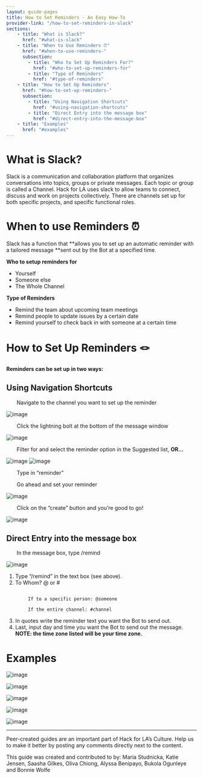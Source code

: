 ```yaml
---
layout: guide-pages
title: How to Set Reminders - An Easy How-To
provider-link: "/how-to-set-reminders-in-slack"
sections:   
    - title: "What is Slack?"
      href: "#what-is-slack"
    - title: "When to Use Reminders ⏰"
      href: "#when-to-use-reminders-"
      subsection:
        - title: "Who to Set Up Reminders For?"
          href: "#who-to-set-up-reminders-for"
        - title: "Type of Reminders"
          href: "#type-of-reminders"
    - title: "How to Set Up Reminders"
      href: "#how-to-set-up-reminders-"
      subsection:
        - title: "Using Navigation Shortcuts"
          href: "#using-navigation-shortcuts"
        - title: "Direct Entry into the message box"
          href: "#direct-entry-into-the-message-box"
    - title: "Examples"
      href: "#examples"
---
```


# **What** is Slack?

Slack is a communication and collaboration platform that organizes conversations into topics, groups or private messages.  Each topic or group is called a Channel.  Hack for LA uses slack to allow teams to connect, discuss and work on projects collectively.  There are channels set up for both specific projects, and specific functional roles. 


# **When** to use Reminders ⏰

Slack has a function that **allows you to set up an automatic reminder with a tailored message **sent out by the Bot at a specified time.  

**Who to setup reminders for**
* Yourself 
* Someone else 
* The Whole Channel

**Type of Reminders**

* Remind the team about upcoming team meetings
* Remind people to update issues by a certain date
* Remind yourself to check back in with someone at a certain time


# **How** to Set Up Reminders 🪢

**Reminders can be set up in two ways:**


## Using Navigation Shortcuts

&nbsp;&nbsp;&nbsp;&nbsp;&nbsp;&nbsp; Navigate to the channel you want to set up the reminder


![image](assets/images/guides/how-to-set-reminders-in-slack/image2.png)



&nbsp;&nbsp;&nbsp;&nbsp;&nbsp;&nbsp; Click the lightning bolt at the bottom of the message window 

![image](assets/images/guides/how-to-set-reminders-in-slack/image15.png)

    




&nbsp;&nbsp;&nbsp;&nbsp;&nbsp;&nbsp; Filter for and select the reminder option in the Suggested list, **OR…**




![image](assets/images/guides/how-to-set-reminders-in-slack/image10.png)
![image](assets/images/guides/how-to-set-reminders-in-slack/image3.png)



&nbsp;&nbsp;&nbsp;&nbsp;&nbsp;&nbsp; Type in “reminder”


&nbsp;&nbsp;&nbsp;&nbsp;&nbsp;&nbsp; Go ahead and set your reminder


![image](assets/images/guides/how-to-set-reminders-in-slack/image16.png)




&nbsp;&nbsp;&nbsp;&nbsp;&nbsp;&nbsp; Click on the “create” button and you’re good to go! 


![image](assets/images/guides/how-to-set-reminders-in-slack/image14.png)






## Direct Entry into the message box


&nbsp;&nbsp;&nbsp;&nbsp;&nbsp;&nbsp; In the message box, type /remind 



![image](assets/images/guides/how-to-set-reminders-in-slack/image11.png)





1. Type “/remind” in the text box (see above).
2. To Whom? @ or # 



```

        If to a specific person: @someone

```

```
        If the entire channel: #channel
```

3. In quotes write the reminder text you want the Bot to send out.
4. Last, input day and time you want the Bot to send out the message. **NOTE: the time zone listed will be your time zone.**


# **Examples**

![image](assets/images/guides/how-to-set-reminders-in-slack/image8.png)




![image](assets/images/guides/how-to-set-reminders-in-slack/image5.png)




![image](assets/images/guides/how-to-set-reminders-in-slack/image9.png)





![image](assets/images/guides/how-to-set-reminders-in-slack/image12.png)




![image](assets/images/guides/how-to-set-reminders-in-slack/image4.png)





---


Peer-created guides are an important part of Hack for LA’s Culture. Help us to make it better by posting any comments directly next to the content.

This guide was created and contributed to by: Maria Studnicka, Katie Jensen, Saasha Gilkes, Oliva Chiong, Alyssa Benipayo, Bukola Ogunleye and Bonnie Wolfe